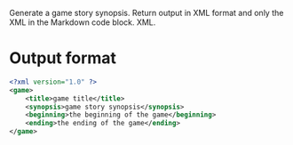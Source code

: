 Generate a game story synopsis. Return output in XML format and only the XML in the Markdown code block. XML.

# Output format
```xml
<?xml version="1.0" ?>
<game>
	<title>game title</title>
	<synopsis>game story synopsis</synopsis>
	<beginning>the beginning of the game</beginning>
	<ending>the ending of the game</ending>
</game>
```